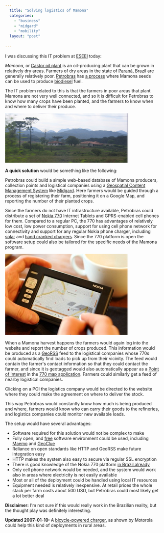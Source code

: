 ```yaml
---
  title: "Solving logistics of Mamona"
  categories: 
    - "business"
    - "midgard"
    - "mobility"
  layout: "post"

---
```

I was discussing this IT problem at [ESEEI][2] today:

_Mamona_, or [Castor oil plant][1] is an oil-producing plant that can be grown in relatively dry areas. Farmers of dry areas in the state of [Paraná][3], Brazil are generally relatively poor. [Petrobras][4] has [a process][6] where Mamona seeds can be used to produce [biodiesel][5] fuel.

The IT problem related to this is that the farmers in poor areas that plant Mamona are not very well connected, and so it is difficult for Petrobras to know how many crops have been planted, and the farmers to know when and where to deliver their produce.

![A farm in Paraná, Brazil](/files/Farm_in_Parana.jpg)

__A quick solution__ would be something like the following:

Petrobras could build a simple web-based database of Mamona producers, collection points and logistical companies using a [Geospatial Content Management System][7] like [Midgard][8]. Here farmers would be guided through a process of registering their farm, positioning it on a Google Map, and reporting the number of their planted crops.

Since the farmers do not have IT infrastructure available, Petrobras could distribute a set of [Nokia 770][9] Internet Tablets and GPRS-enabled cell phones for them. Compared to a regular PC, the 770 has advantages of relatively low cost, low power consumption, support for using cell phone network for connectivity and support for any regular Nokia phone charger, including [solar][14] and [hand cranked chargers][10]. Since the 770 platform is open the software setup could also be tailored for the specific needs of the Mamona program.

![Map browsing on Nokia 770, photo by Tuomas Kuosmanen](/files/nokia-770-maemo-mapper-small.jpg)

When a Mamona harvest happens the farmers would again log into the website and report the number of crops produced. This information would be produced as a [GeoRSS][11] feed to the logistical companies whose 770s could automatically find loads to pick up from their vicinity. The feed would contain the farmer's contact information so that they could contact the farmer, and since it is geotagged would also automatically appear as a [Point of Interest][12] in the [770 map application][13]. Farmers could similarly get a feed of nearby logistical companies.

Clicking on a POI the logistics company would be directed to the website where they could make the agreement on where to deliver the stock.

This way Petrobras would constantly know how much is being produced and where, farmers would know who can carry their goods to the refineries, and logistics companies could monitor new available loads.

The setup would have several advantages:

* Software required for this solution would not be complex to make
* Fully open, and [free][16] software environment could be used, including [Maemo][17] and [GeoClue][18]
* Reliance on open standards like HTTP and GeoRSS make future integration easy
* HTTP makes the system also easy to secure via regular SSL encryption
* There is good knowledge of the Nokia 770 platform [in Brazil already][15]
* Only cell phone network would be needed, and the system would work also in areas where electricity is not easily available
* Most or all of the deployment could be handled using local IT resources
* Equipment needed is relatively inexpensive. At retail prices the whole stack per farm costs about 500 USD, but Petrobras could most likely get a lot better deal

__Disclaimer:__ I'm not sure if this would really work in the Brazilian reality, but the thought play was definitely interesting.

__Updated 2007-01-10:__ A [bicycle-powered charger][19], as shown by Motorola could help this kind of deployments in rural areas.

[1]: http://en.wikipedia.org/wiki/Castor_oil_plant
[2]: http://www.eseei.edu.br/
[3]: http://en.wikipedia.org/wiki/Paran%C3%A1_%28state%29
[4]: http://en.wikipedia.org/wiki/Petrobras
[5]: http://en.wikipedia.org/wiki/Biodiesel
[6]: http://www.tierramerica.net/2003/0526/ianalisis.shtml
[7]: http://en.wikipedia.org/wiki/GeoCMS
[8]: http://www.midgard-project.org/
[9]: http://europe.nokia.com/770
[10]: http://www.amazon.com/Campo-Crank-Flashlight-Phone-Charger/dp/B000FRZ8XM
[11]: http://www.georss.org/
[12]: http://eko.one.pl/index.php?page=Nokia770_software#Screenshot
[13]: http://gnuite.com:8080/nokia770/maemo-mapper/
[14]: http://store.sundancesolar.com/mi3sochforce.html
[15]: http://www.indt.org.br/
[16]: http://www.fsfeurope.org/documents/freesoftware.en.html
[17]: http://www.maemo.org/
[18]: http://live.gnome.org/GeoClue
[19]: http://www.treehugger.com/files/2007/01/motorolas_bike.php